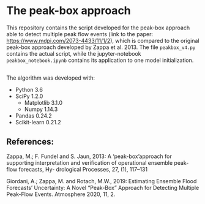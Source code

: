 # The peak-box approach

This repository contains the script developed for the peak-box approach able to detect multiple peak flow events (link to the paper: https://www.mdpi.com/2073-4433/11/1/2), which is compared to the original peak-box approach developed by Zappa et al. 2013. The file `peakbox_v4.py` contains the actual script, while the jupyter-notebook `peakbox_notebook.ipynb` contains its application to one model initialization. 
##
The algorithm was developed with:
- Python 3.6
- SciPy 1.2.0
  - Matplotlib 3.1.0
  - Numpy 1.14.3
- Pandas 0.24.2
- Scikit-learn 0.21.2

## References:
Zappa, M.; F. Fundel and S. Jaun, 2013: A ‘peak-box’approach for supporting
interpretation and verification of operational ensemble peak-flow forecasts, Hy-
drological Processes, 27, (1), 117–131

Giordani, A.; Zappa, M. and Rotach, M.W., 2019: Estimating Ensemble Flood Forecasts’ Uncertainty: A Novel “Peak-Box” Approach for Detecting Multiple Peak-Flow Events. Atmosphere 2020, 11, 2.
